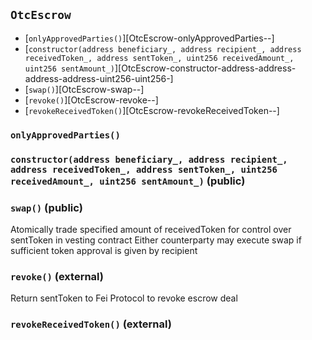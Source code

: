 ## <span id="OtcEscrow"></span> `OtcEscrow`



- [`onlyApprovedParties()`][OtcEscrow-onlyApprovedParties--]
- [`constructor(address beneficiary_, address recipient_, address receivedToken_, address sentToken_, uint256 receivedAmount_, uint256 sentAmount_)`][OtcEscrow-constructor-address-address-address-address-uint256-uint256-]
- [`swap()`][OtcEscrow-swap--]
- [`revoke()`][OtcEscrow-revoke--]
- [`revokeReceivedToken()`][OtcEscrow-revokeReceivedToken--]
### <span id="OtcEscrow-onlyApprovedParties--"></span> `onlyApprovedParties()`



### <span id="OtcEscrow-constructor-address-address-address-address-uint256-uint256-"></span> `constructor(address beneficiary_, address recipient_, address receivedToken_, address sentToken_, uint256 receivedAmount_, uint256 sentAmount_)` (public)



### <span id="OtcEscrow-swap--"></span> `swap()` (public)

Atomically trade specified amount of receivedToken for control over sentToken in vesting contract
Either counterparty may execute swap if sufficient token approval is given by recipient

### <span id="OtcEscrow-revoke--"></span> `revoke()` (external)

Return sentToken to Fei Protocol to revoke escrow deal

### <span id="OtcEscrow-revokeReceivedToken--"></span> `revokeReceivedToken()` (external)



